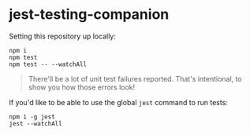 # jest-testing-companion

Setting this repository up locally:

```shell
npm i
npm test
npm test -- --watchAll
```

> There'll be a lot of unit test failures reported.
> That's intentional, to show you how those errors look!

If you'd like to be able to use the global `jest` command to run tests:

```shell
npm i -g jest
jest --watchAll
```
